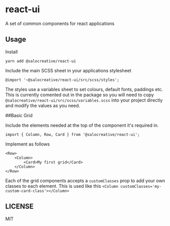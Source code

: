 # react-ui

A set of common components for react applications

## Usage

Install

```
yarn add @salocreative/react-ui
```
Include the main SCSS sheet in your applications stylesheet

```
@import '~@salocreative/react-ui/src/scss/styles';
```

The styles use a variables sheet to set colours, default fonts, paddings etc. This is currently comented out in the package so you will need to copy `@salocreative/react-ui/src/scss/variables.scss` into your project directly and modify the values as you need.

##Basic Grid

Include the elements needed at the top of the component it's required in.

```
import { Column, Row, Card } from '@salocreative/react-ui';
```

Implement as follows

```
<Row>
    <Column>
        <Card>My first grid</Card>
    </Column>
</Row>
```

Each of the grid components accepts a `customClasses` prop to add your own classes to each element. This is used like this `<Column customClasses='my-custom-card-class'></Column>`

## LICENSE

MIT
